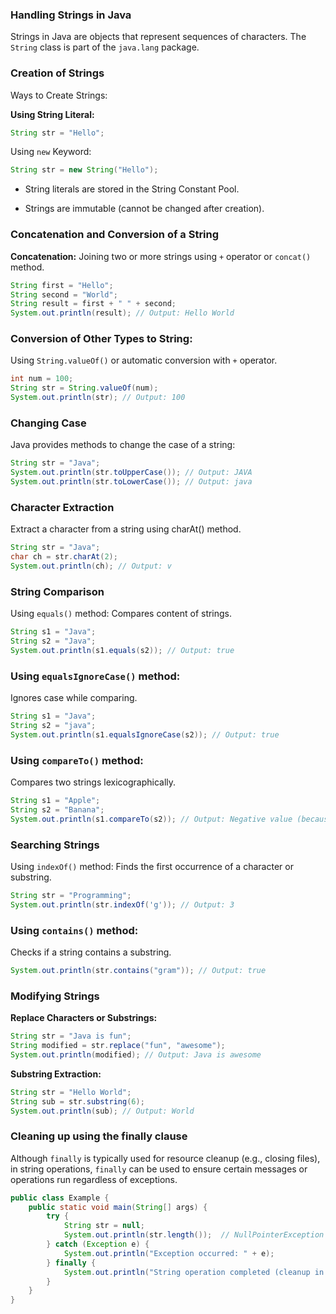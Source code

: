 ### Handling Strings in Java
Strings in Java are objects that represent sequences of characters. The `String` class is part of the `java.lang` package.

### Creation of Strings
Ways to Create Strings:

**Using String Literal:**

``` java
String str = "Hello";

```

Using `new` Keyword:
``` java
String str = new String("Hello");
```

- String literals are stored in the String Constant Pool.

- Strings are immutable (cannot be changed after creation).

### Concatenation and Conversion of a String
**Concatenation:**
Joining two or more strings using `+` operator or `concat()` method.
``` java
String first = "Hello";
String second = "World";
String result = first + " " + second;
System.out.println(result); // Output: Hello World
```
### Conversion of Other Types to String:
Using `String.valueOf()` or automatic conversion with `+` operator.

``` java
int num = 100;
String str = String.valueOf(num);
System.out.println(str); // Output: 100
```

### Changing Case
Java provides methods to change the case of a string:

``` java
String str = "Java";
System.out.println(str.toUpperCase()); // Output: JAVA
System.out.println(str.toLowerCase()); // Output: java
```

### Character Extraction
Extract a character from a string using charAt() method.
``` java
String str = "Java";
char ch = str.charAt(2); 
System.out.println(ch); // Output: v
```

### String Comparison
Using `equals()` method:
Compares content of strings.
``` java
String s1 = "Java";
String s2 = "Java";
System.out.println(s1.equals(s2)); // Output: true
```
### Using `equalsIgnoreCase()` method:
Ignores case while comparing.
``` java
String s1 = "Java";
String s2 = "java";
System.out.println(s1.equalsIgnoreCase(s2)); // Output: true
```
### Using `compareTo()` method:
Compares two strings lexicographically.
``` java
String s1 = "Apple";
String s2 = "Banana";
System.out.println(s1.compareTo(s2)); // Output: Negative value (because Apple < Banana)
```

### Searching Strings
Using `indexOf()` method:
Finds the first occurrence of a character or substring.
``` java
String str = "Programming";
System.out.println(str.indexOf('g')); // Output: 3
```

### Using `contains()` method:
Checks if a string contains a substring.
``` java
System.out.println(str.contains("gram")); // Output: true
```
### Modifying Strings
**Replace Characters or Substrings:**
``` java
String str = "Java is fun";
String modified = str.replace("fun", "awesome");
System.out.println(modified); // Output: Java is awesome
```
**Substring Extraction:**
``` java
String str = "Hello World";
String sub = str.substring(6);
System.out.println(sub); // Output: World
```
### Cleaning up using the finally clause
Although `finally` is typically used for resource cleanup (e.g., closing files), in string operations, `finally` can be used to ensure certain messages or operations run regardless of exceptions.

``` java
public class Example {
    public static void main(String[] args) {
        try {
            String str = null;
            System.out.println(str.length());  // NullPointerException
        } catch (Exception e) {
            System.out.println("Exception occurred: " + e);
        } finally {
            System.out.println("String operation completed (cleanup in finally).");
        }
    }
}
```

